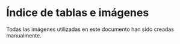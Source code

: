 # Índice de tablas e imágenes

Todas las imágenes utilizadas en este documento han sido creadas manualmente.
